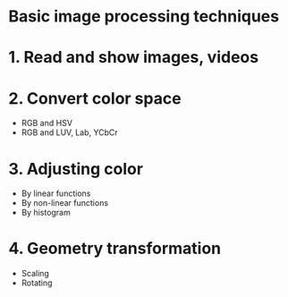 # Basic image processing techniques

# 1. Read and show images, videos
# 2. Convert color space
  - RGB and HSV
  - RGB and LUV, Lab, YCbCr
# 3. Adjusting color
  - By linear functions
  - By non-linear functions
  - By histogram
# 4. Geometry transformation
  - Scaling
  - Rotating
